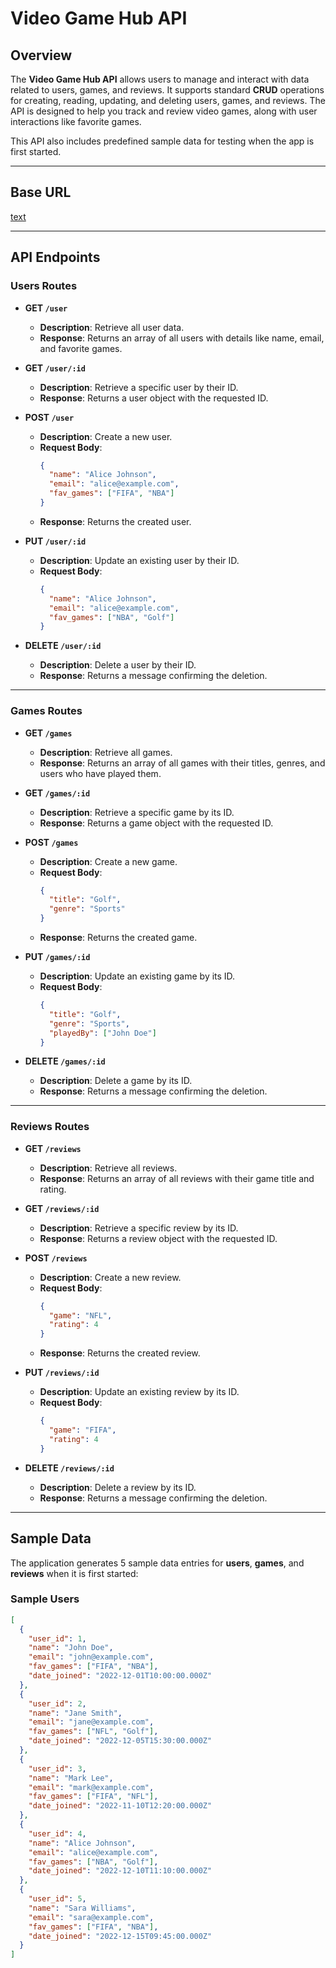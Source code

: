 # Video Game Hub API

## Overview

The **Video Game Hub API** allows users to manage and interact with data related to users, games, and reviews. It supports standard **CRUD** operations for creating, reading, updating, and deleting users, games, and reviews. The API is designed to help you track and review video games, along with user interactions like favorite games.

This API also includes predefined sample data for testing when the app is first started.

---

## Base URL

[text](http://localhost:3000)

---

## API Endpoints

### Users Routes

- **GET `/user`**

  - **Description**: Retrieve all user data.
  - **Response**: Returns an array of all users with details like name, email, and favorite games.

- **GET `/user/:id`**

  - **Description**: Retrieve a specific user by their ID.
  - **Response**: Returns a user object with the requested ID.

- **POST `/user`**

  - **Description**: Create a new user.
  - **Request Body**:
    ```json
    {
      "name": "Alice Johnson",
      "email": "alice@example.com",
      "fav_games": ["FIFA", "NBA"]
    }
    ```
  - **Response**: Returns the created user.

- **PUT `/user/:id`**

  - **Description**: Update an existing user by their ID.
  - **Request Body**:
    ```json
    {
      "name": "Alice Johnson",
      "email": "alice@example.com",
      "fav_games": ["NBA", "Golf"]
    }
    ```

- **DELETE `/user/:id`**
  - **Description**: Delete a user by their ID.
  - **Response**: Returns a message confirming the deletion.

---

### Games Routes

- **GET `/games`**

  - **Description**: Retrieve all games.
  - **Response**: Returns an array of all games with their titles, genres, and users who have played them.

- **GET `/games/:id`**

  - **Description**: Retrieve a specific game by its ID.
  - **Response**: Returns a game object with the requested ID.

- **POST `/games`**

  - **Description**: Create a new game.
  - **Request Body**:
    ```json
    {
      "title": "Golf",
      "genre": "Sports"
    }
    ```
  - **Response**: Returns the created game.

- **PUT `/games/:id`**

  - **Description**: Update an existing game by its ID.
  - **Request Body**:
    ```json
    {
      "title": "Golf",
      "genre": "Sports",
      "playedBy": ["John Doe"]
    }
    ```

- **DELETE `/games/:id`**
  - **Description**: Delete a game by its ID.
  - **Response**: Returns a message confirming the deletion.

---

### Reviews Routes

- **GET `/reviews`**

  - **Description**: Retrieve all reviews.
  - **Response**: Returns an array of all reviews with their game title and rating.

- **GET `/reviews/:id`**

  - **Description**: Retrieve a specific review by its ID.
  - **Response**: Returns a review object with the requested ID.

- **POST `/reviews`**

  - **Description**: Create a new review.
  - **Request Body**:
    ```json
    {
      "game": "NFL",
      "rating": 4
    }
    ```
  - **Response**: Returns the created review.

- **PUT `/reviews/:id`**

  - **Description**: Update an existing review by its ID.
  - **Request Body**:
    ```json
    {
      "game": "FIFA",
      "rating": 4
    }
    ```

- **DELETE `/reviews/:id`**
  - **Description**: Delete a review by its ID.
  - **Response**: Returns a message confirming the deletion.

---

## Sample Data

The application generates 5 sample data entries for **users**, **games**, and **reviews** when it is first started:

### Sample Users

```json
[
  {
    "user_id": 1,
    "name": "John Doe",
    "email": "john@example.com",
    "fav_games": ["FIFA", "NBA"],
    "date_joined": "2022-12-01T10:00:00.000Z"
  },
  {
    "user_id": 2,
    "name": "Jane Smith",
    "email": "jane@example.com",
    "fav_games": ["NFL", "Golf"],
    "date_joined": "2022-12-05T15:30:00.000Z"
  },
  {
    "user_id": 3,
    "name": "Mark Lee",
    "email": "mark@example.com",
    "fav_games": ["FIFA", "NFL"],
    "date_joined": "2022-11-10T12:20:00.000Z"
  },
  {
    "user_id": 4,
    "name": "Alice Johnson",
    "email": "alice@example.com",
    "fav_games": ["NBA", "Golf"],
    "date_joined": "2022-12-10T11:10:00.000Z"
  },
  {
    "user_id": 5,
    "name": "Sara Williams",
    "email": "sara@example.com",
    "fav_games": ["FIFA", "NBA"],
    "date_joined": "2022-12-15T09:45:00.000Z"
  }
]
```
